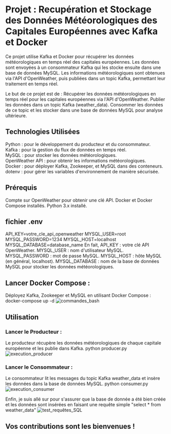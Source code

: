 # Projet : Recupération et Stockage des Données Météorologiques des Capitales Européennes avec Kafka et Docker

Ce projet utilise Kafka et Docker pour récupérer les données météorologiques en temps réel des capitales européennes. Les données sont envoyées à un consommateur Kafka qui les stocke ensuite dans une base de données MySQL. Les informations météorologiques sont obtenues via l'API d'OpenWeather, puis publiées dans un topic Kafka, permettant leur traitement en temps réel.

Le but de ce projet est de :
Récupérer les données météorologiques en temps réel pour les capitales européennes via l'API d'OpenWeather.
Publier les données dans un topic Kafka (weather_data).
Consommer les données de ce topic et les stocker dans une base de données MySQL pour analyse ultérieure.

## Technologies Utilisées
Python : pour le développement du producteur et du consommateur.\
Kafka : pour la gestion du flux de données en temps réel.\
MySQL : pour stocker les données météorologiques.\
OpenWeather API : pour obtenir les informations météorologiques.\
Docker : pour déployer Kafka, Zookeeper, et MySQL dans des conteneurs.\
dotenv : pour gérer les variables d'environnement de manière sécurisée.


## Prérequis
Compte sur OpenWeather pour obtenir une clé API.
Docker et Docker Compose installés.
Python 3.x installé.

## fichier .env
API_KEY=votre_cle_api_openweather
MYSQL_USER=root
MYSQL_PASSWORD=1234
MYSQL_HOST=localhost
MYSQL_DATABASE=database_name
En fait, 
API_KEY : votre clé API OpenWeather.
MYSQL_USER : nom d'utilisateur MySQL.
MYSQL_PASSWORD : mot de passe MySQL.
MYSQL_HOST : hôte MySQL (en général, localhost).
MYSQL_DATABASE : nom de la base de données MySQL pour stocker les données météorologiques.


## Lancer Docker Compose :
Déployez Kafka, Zookeeper et MySQL en utilisant Docker Compose :
docker-compose up -d
![commandes_bash](https://github.com/user-attachments/assets/56507457-db2d-4903-a65f-255e232cdd46)

## Utilisation

### Lancer le Producteur :
Le producteur récupère les données météorologiques de chaque capitale européenne et les publie dans Kafka.
python producer.py
![execution_producer](https://github.com/user-attachments/assets/c5eb15bf-e034-4572-b3c8-1dbca849779b)

### Lancer le Consommateur :
Le consommateur lit les messages du topic Kafka weather_data et insère les données dans la base de données MySQL.
python consumer.py
![execution_consumer](https://github.com/user-attachments/assets/274ca39f-cfb4-4839-90d8-e8026b08e20b)

Enfin, je suis allé sur pour s'assurer que la base de donnée a été bien créée et les données sont insérées en faisant une 
requête simple "select * from weather_data"
![test_requêtes_SQL](https://github.com/user-attachments/assets/481d2108-7ca4-4549-b349-6035ae70e0ec)

## Vos contributions sont les bienvenues !



